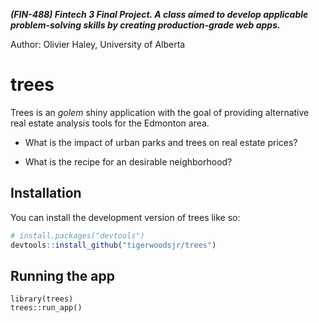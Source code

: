 
<!-- README.md is generated from README.Rmd. Please edit that file -->

***(FIN-488) Fintech 3 Final Project. A class aimed to develop
applicable problem-solving skills by creating production-grade web
apps.***

Author: Olivier Haley, University of Alberta

# trees

<!-- badges: start -->
<!-- badges: end -->

Trees is an *golem* shiny application with the goal of providing
alternative real estate analysis tools for the Edmonton area.

- What is the impact of urban parks and trees on real estate prices?

- What is the recipe for an desirable neighborhood?

## Installation

You can install the development version of trees like so:

``` r
# install.packages("devtools")
devtools::install_github("tigerwoodsjr/trees")
```

## Running the app

    library(trees)
    trees::run_app()

## 
